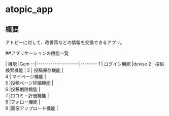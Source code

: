 # atopic_app

## 概要
アトピーに対して、改善策などの情報を交換できるアプリ。

##アプリケーションの機能一覧

  | 機能                |Gem
--|---------------------|--------
1 | ログイン機能        |devise
2 | 投稿検索機能        |
3 | 投稿保存機能        |       
4 | マイページ機能      |        
5 |投稿ページ詳細機能   |     
6 |投稿削除機能         |        
7 |口コミ・評価機能     |        
8 |フォロー機能         |    
9 |画像アップロード機能 |

